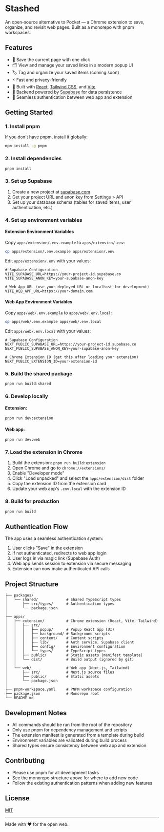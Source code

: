 # Stashed

An open-source alternative to Pocket — a Chrome extension to save, organize, and revisit web pages. Built as a monorepo with pnpm workspaces.

## Features

- 📌 Save the current page with one click
- 🗂️ View and manage your saved links in a modern popup UI
- 🏷️ Tag and organize your saved items (coming soon)
- ⚡ Fast and privacy-friendly
- 🧩 Built with [React](https://react.dev/), [Tailwind CSS](https://tailwindcss.com/), and [Vite](https://vitejs.dev/)
- 🔐 Backend powered by [Supabase](https://supabase.com/) for data persistence
- 🔗 Seamless authentication between web app and extension

## Getting Started

### 1. Install pnpm
If you don't have pnpm, install it globally:
```bash
npm install -g pnpm
```

### 2. Install dependencies
```bash
pnpm install
```

### 3. Set up Supabase
1. Create a new project at [supabase.com](https://supabase.com)
2. Get your project URL and anon key from Settings > API
3. Set up your database schema (tables for saved items, user authentication, etc.)

### 4. Set up environment variables

#### Extension Environment Variables
Copy `apps/extension/.env.example` to `apps/extension/.env`:
```bash
cp apps/extension/.env.example apps/extension/.env
```

Edit `apps/extension/.env` with your values:
```env
# Supabase Configuration
VITE_SUPABASE_URL=https://your-project-id.supabase.co
VITE_SUPABASE_ANON_KEY=your-supabase-anon-key

# Web App URL (use your deployed URL or localhost for development)
VITE_WEB_APP_URL=https://your-domain.com
```

#### Web App Environment Variables
Copy `apps/web/.env.example` to `apps/web/.env.local`:
```bash
cp apps/web/.env.example apps/web/.env.local
```

Edit `apps/web/.env.local` with your values:
```env
# Supabase Configuration
NEXT_PUBLIC_SUPABASE_URL=https://your-project-id.supabase.co
NEXT_PUBLIC_SUPABASE_ANON_KEY=your-supabase-anon-key

# Chrome Extension ID (get this after loading your extension)
NEXT_PUBLIC_EXTENSION_ID=your-extension-id
```

### 5. Build the shared package
```bash
pnpm run build:shared
```

### 6. Develop locally

#### Extension:
```bash
pnpm run dev:extension
```

#### Web app:
```bash
pnpm run dev:web
```

### 7. Load the extension in Chrome
1. Build the extension: `pnpm run build:extension`
2. Open Chrome and go to `chrome://extensions/`
3. Enable "Developer mode"
4. Click "Load unpacked" and select the `apps/extension/dist` folder
5. Copy the extension ID from the extension card
6. Update your web app's `.env.local` with the extension ID

### 8. Build for production
```bash
pnpm run build
```

## Authentication Flow

The app uses a seamless authentication system:

1. User clicks "Save" in the extension
2. If not authenticated, redirects to web app login
3. User logs in via magic link (Supabase Auth)
4. Web app sends session to extension via secure messaging
5. Extension can now make authenticated API calls

## Project Structure

```
├── packages/
│   └── shared/             # Shared TypeScript types
│       ├── src/types/      # Authentication types
│       └── package.json
│
├── apps/
│   ├── extension/          # Chrome extension (React, Vite, Tailwind)
│   │   ├── src/
│   │   │   ├── popup/      # Popup React app (UI)
│   │   │   ├── background/ # Background scripts
│   │   │   ├── content/    # Content scripts
│   │   │   ├── lib/        # Auth service, Supabase client
│   │   │   ├── config/     # Environment configuration
│   │   │   └── types/      # TypeScript types
│   │   ├── public/         # Static assets (manifest template)
│   │   └── dist/           # Build output (ignored by git)
│   │
│   └── web/                # Web app (Next.js, Tailwind)
│       ├── src/            # Next.js source files
│       ├── public/         # Static assets
│       └── package.json
│
├── pnpm-workspace.yaml     # PNPM workspace configuration
├── package.json            # Monorepo root
└── README.md
```

## Development Notes

- All commands should be run from the root of the repository
- Only use pnpm for dependency management and scripts
- The extension manifest is generated from a template during build
- Environment variables are validated during build process
- Shared types ensure consistency between web app and extension

## Contributing

- Please use pnpm for all development tasks
- See the monorepo structure above for where to add new code
- Follow the existing authentication patterns when adding new features

## License

[MIT](LICENSE)

---

Made with ❤️ for the open web. 